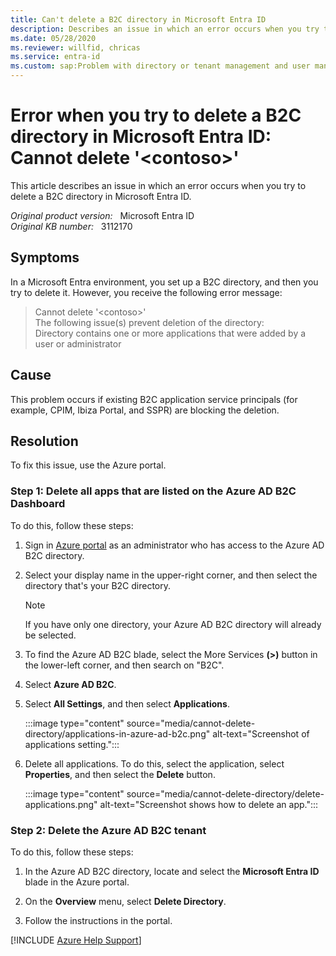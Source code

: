 ```yaml
---
title: Can't delete a B2C directory in Microsoft Entra ID
description: Describes an issue in which an error occurs when you try to delete a B2C directory in Microsoft Entra ID. Provides a solution. 
ms.date: 05/28/2020
ms.reviewer: willfid, chricas
ms.service: entra-id
ms.custom: sap:Problem with directory or tenant management and user management
---
```

# Error when you try to delete a B2C directory in Microsoft Entra ID: Cannot delete '\<contoso>'

This article describes an issue in which an error occurs when you try to delete a B2C directory in Microsoft Entra ID.

_Original product version:_ &nbsp; Microsoft Entra ID  
_Original KB number:_ &nbsp; 3112170

## Symptoms

In a Microsoft Entra environment, you set up a B2C directory, and then you try to delete it. However, you receive the following error message:

> Cannot delete '\<contoso>'  
The following issue(s) prevent deletion of the directory:  
Directory contains one or more applications that were added by a user or administrator

## Cause

This problem occurs if existing B2C application service principals (for example, CPIM, Ibiza Portal, and SSPR) are blocking the deletion.

## Resolution

To fix this issue, use the Azure portal.

### Step 1: Delete all apps that are listed on the Azure AD B2C Dashboard

To do this, follow these steps:

1. Sign in [Azure portal](https://portal.azure.com/) as an administrator who has access to the Azure AD B2C directory.
2. Select your display name in the upper-right corner, and then select the directory that's your B2C directory.

    > [!NOTE]
    > If you have only one directory, your Azure AD B2C directory will already be selected.

3. To find the Azure AD B2C blade, select the More Services **(>)** button in the lower-left corner, and then search on "B2C".
4. Select **Azure AD B2C**.
5. Select **All Settings**, and then select **Applications**.

    :::image type="content" source="media/cannot-delete-directory/applications-in-azure-ad-b2c.png" alt-text="Screenshot of applications setting.":::

6. Delete all applications. To do this, select the application, select **Properties**, and then select the **Delete** button.

    :::image type="content" source="media/cannot-delete-directory/delete-applications.png" alt-text="Screenshot shows how to delete an app.":::

### Step 2: Delete the Azure AD B2C tenant

To do this, follow these steps:

1. In the Azure AD B2C directory, locate and select the **Microsoft Entra ID** blade in the Azure portal.
2. On the **Overview** menu, select **Delete Directory**.

3. Follow the instructions in the portal.

[!INCLUDE [Azure Help Support](../../../../includes/azure-help-support.md)]

